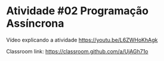 # Atividade #02 Programação Assíncrona

Vídeo explicando a atividade <https://youtu.be/L6ZWHoKhAgk>

Classroom link: <https://classroom.github.com/a/UjAGh71o>
